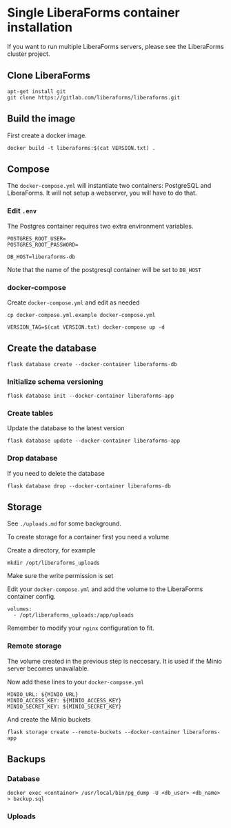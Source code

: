 # Single LiberaForms container installation

If you want to run multiple LiberaForms servers, please see the LiberaForms cluster project.

## Clone LiberaForms

```
apt-get install git
git clone https://gitlab.com/liberaforms/liberaforms.git
```

## Build the image

First create a docker image.
```
docker build -t liberaforms:$(cat VERSION.txt) .
```

## Compose

The `docker-compose.yml` will instantiate two containers: PostgreSQL and LiberaForms.
It will not setup a webserver, you will have to do that.

### Edit `.env`

The Postgres container requires two extra environment variables.

```
POSTGRES_ROOT_USER=
POSTGRES_ROOT_PASSWORD=

DB_HOST=liberaforms-db
```

Note that the name of the postgresql container will be set to `DB_HOST`

### docker-compose

Create `docker-compose.yml` and edit as needed

```
cp docker-compose.yml.example docker-compose.yml
```

```
VERSION_TAG=$(cat VERSION.txt) docker-compose up -d
```

## Create the database

```
flask database create --docker-container liberaforms-db
```

### Initialize schema versioning

```
flask database init --docker-container liberaforms-app
```

### Create tables

Update the database to the latest version

```
flask database update --docker-container liberaforms-app
```

### Drop database

If you need to delete the database

```
flask database drop --docker-container liberaforms-db
```

## Storage

See `./uploads.md` for some background.

To create storage for a container first you need a volume

Create a directory, for example

```
mkdir /opt/liberaforms_uploads
```
Make sure the write permission is set

Edit your `docker-compose.yml` and add the volume to the LiberaForms container config.
```
volumes:
  - /opt/liberaforms_uploads:/app/uploads
```

Remember to modify your `nginx` configuration to fit.

### Remote storage

The volume created in the previous step is neccesary. It is used if the Minio server becomes unavailable.

Now add these lines to your `docker-compose.yml`

```
MINIO_URL: ${MINIO_URL}
MINIO_ACCESS_KEY: ${MINIO_ACCESS_KEY}
MINIO_SECRET_KEY: ${MINIO_SECRET_KEY}
```
And create the Minio buckets

```
flask storage create --remote-buckets --docker-container liberaforms-app
```


## Backups

### Database
```
docker exec <container> /usr/local/bin/pg_dump -U <db_user> <db_name> > backup.sql
```

### Uploads
